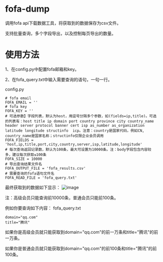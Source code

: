 # fofa-dump
调用fofa api下载数据工具，将获取到的数据保存为csv文件。

支持批量查询，多个字段导出，以及控制每页导出的数量。

# 使用方法
1、在config.py中配置fofa邮箱和key。

2、在fofa_query.txt中输入需要查询的语句，一句一行。

config.py
```
# fofa email
FOFA_EMAIL = ''
# fofa key
FOFA_KEY = ''
# 可选参数】字段列表，默认为host，用逗号分隔多个参数，如(fields=ip,title)。可选的列表有：host title ip domain port country province city country_name header server protocol banner cert isp as_number as_organization latitude longitude structinfo  icp。注意：country是国家代码，例如CN, country_name是国家名称；structinfo仅限企业会员调用
FOFA_FIELDS = 'host,ip,title,port,city,country,server,isp,latitude,longitude'
# 每次查询返回记录数，默认为100条，最大可设置为10000条。注：body字段包含内容较多，建议每次获取≤100条
FOFA_SIZE = 10000
# 导出查询结果文件名
FOFA_OUTPUT_FILE = 'fofa_results.csv'
# 需要查询的fofa语句文件名
FOFA_READ_FILE = 'fofa_query.txt'

```
最终获取到的数据如下显示：
![image](https://user-images.githubusercontent.com/38800368/130309468-a6fb6c8e-e7a2-4e91-b509-ffbe552071c9.png)



注：高级会员只能查询前10000条，普通会员只能前100条。

例如你要查询如下内容：
fofa_query.txt
```
domain="qq.com"
title="腾讯"
```
如果你是高级会员就只能获取到domain="qq.com"的前一万条和title="腾讯"的前一万条。

如果你是普通会员就只能获取到domain="qq.com"的前100条和title="腾讯"的前100条。
